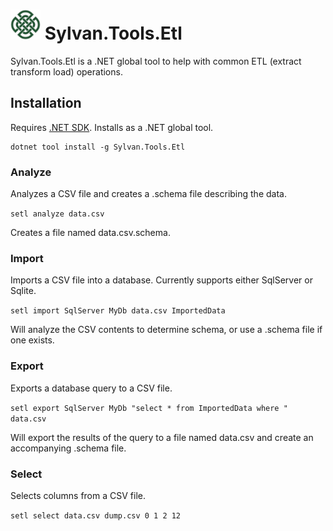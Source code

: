 # <img src="Sylvan.png" height="48" alt="Sylvan Logo"/> Sylvan.Tools.Etl

Sylvan.Tools.Etl is a .NET global tool to help with common ETL (extract transform load) operations.

## Installation

Requires [.NET SDK](https://dotnet.microsoft.com/download). Installs as a .NET global tool.

```
dotnet tool install -g Sylvan.Tools.Etl
```

### Analyze

Analyzes a CSV file and creates a .schema file describing the data.

`setl analyze data.csv`

Creates a file named data.csv.schema.

### Import

Imports a CSV file into a database. Currently supports either SqlServer or Sqlite.

`setl import SqlServer MyDb data.csv ImportedData`

Will analyze the CSV contents to determine schema, or use a .schema file if one exists.

### Export

Exports a database query to a CSV file.

`setl export SqlServer MyDb "select * from ImportedData where " data.csv`

Will export the results of the query to a file named data.csv and create an accompanying .schema file.

### Select

Selects columns from a CSV file.

`setl select data.csv dump.csv 0 1 2 12`
